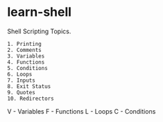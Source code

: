 # learn-shell

Shell Scripting Topics.

```text
1. Printing
2. Comments
3. Variables
4. Functions
5. Conditions
6. Loops
7. Inputs
8. Exit Status
9. Quotes
10. Redirectors
```

V - Variables
F - Functions
L - Loops
C - Conditions